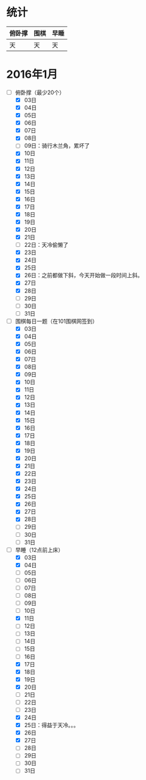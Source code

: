 # 统计

俯卧撑|围棋|早睡
|:-----|:------------|:--------
天|天|天|

# 2016年1月
- [ ] 俯卧撑（最少20个）
    - [x] 03日
    - [x] 04日
    - [x] 05日
    - [x] 06日
    - [x] 07日
    - [x] 08日
    - [ ] 09日：骑行木兰角，累坏了
    - [x] 10日
    - [x] 11日
    - [x] 12日
    - [x] 13日
    - [x] 14日
    - [x] 15日
    - [x] 16日
    - [x] 17日
    - [x] 18日
    - [x] 19日
    - [x] 20日
    - [x] 21日
    - [ ] 22日：天冷偷懒了
    - [x] 23日
    - [x] 24日
    - [x] 25日
    - [x] 26日：之前都做下斜，今天开始做一段时间上斜。
    - [x] 27日
    - [x] 28日
    - [ ] 29日
    - [ ] 30日
    - [ ] 31日
- [ ] 围棋每日一题（在101围棋网签到）
    - [x] 03日
    - [x] 04日
    - [x] 05日
    - [x] 06日
    - [x] 07日
    - [x] 08日
    - [x] 09日
    - [x] 10日
    - [x] 11日
    - [x] 12日
    - [x] 13日
    - [x] 14日
    - [x] 15日
    - [x] 16日
    - [x] 17日
    - [x] 18日
    - [x] 19日
    - [x] 20日
    - [x] 21日
    - [x] 22日
    - [x] 23日
    - [x] 24日
    - [x] 25日
    - [x] 26日
    - [x] 27日
    - [x] 28日
    - [ ] 29日
    - [ ] 30日
    - [ ] 31日
- [ ] 早睡（12点前上床）
    - [x] 03日
    - [x] 04日
    - [ ] 05日
    - [ ] 06日
    - [ ] 07日
    - [ ] 08日
    - [ ] 09日
    - [ ] 10日
    - [x] 11日
    - [ ] 12日
    - [ ] 13日
    - [ ] 14日
    - [ ] 15日
    - [ ] 16日
    - [x] 17日
    - [x] 18日
    - [x] 19日
    - [x] 20日
    - [ ] 21日
    - [ ] 22日
    - [ ] 23日
    - [x] 24日
    - [x] 25日：得益于天冷。。。
    - [x] 26日
    - [x] 27日
    - [ ] 28日
    - [ ] 29日
    - [ ] 30日
    - [ ] 31日